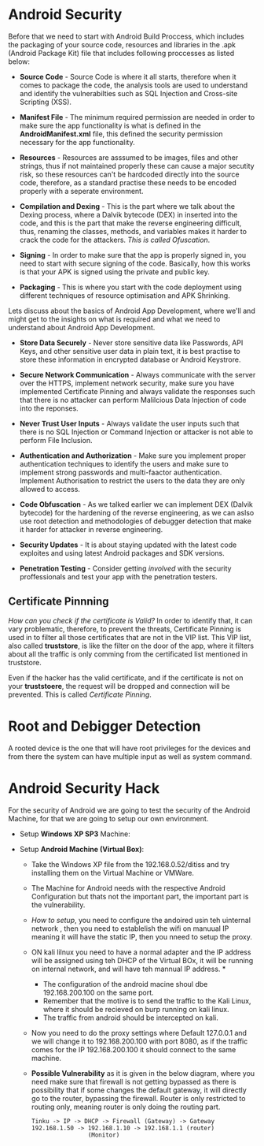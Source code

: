 # Android Security

Before that we need to start with Android Build Proccess, which includes the packaging of your source code, resources and libraries in the .apk (Android Package Kit) file that includes following proccesses as listed below:

- **Source Code** - Source Code is where it all starts, therefore when it comes to package the code, the analysis tools are used to understand and identify the vulnerabilties such as SQL Injection and Cross-site Scripting (XSS).

- **Manifest File** - The minimum required permission are needed in order to make sure the app functionality is what is defined in the **AndroidManifest.xml** file, this defined the security permission necessary for the app functionality.

- **Resources** - Resources are asssumed to be images, files and other strings, thus if not maintained properly these can cause a major secutity risk, so these resources can't be hardcoded directly into the source code, therefore, as a standard practise these needs to be encoded properly with a seperate environment.

- **Compilation and Dexing** - This is the part where we talk about the Dexing process, where a Dalvik bytecode (DEX) in inserted into the code, and this is the part that make the reverse engineering difficult, thus, renaming the classes, methods, and variables makes it harder to crack the code for the attackers. *This is called Ofuscation*. 

- **Signing** -  In order to make sure that the app is properly signed in, you need to start with secure signing of the code. Basically, how this works is that your APK is signed using the private and public key. 

- **Packaging** -  This is where you start with the code deployment using different techniques of resource optimisation and APK Shrinking.

Lets discuss about the basics of Android App Development, where we'll and might get to the insights on what is required and what we need to understand about Android App Development.

- **Store Data Securely** - Never store sensitive data like Passwords, API Keys, and other sensitive user data in plain text, it is best practise to store these information in encrypted database or Android Keystrore.

- **Secure Network Communication** - Always communicate with the server over the HTTPS, implement network security, make sure you have implemented Certificate Pinning and always validate the responses such that there is no attacker can perform Malilcious Data Injection of code into the reponses.

- **Never Trust User Inputs** - Always validate the user inputs such that there is no SQL Injection or Command Injection or attacker is not able to perform File Inclusion.

- **Authentication and Authorization** - Make sure you implement proper authentication techniques to identify the users and make sure to implement strong passwords and multi-faactor authentication. Implement Authorisation to restrict the users to the data they are only allowed to access.

- **Code Obfuscation** - As we talked earlier we can implement DEX (Dalvik bytecode) for the hardening of the reverse engineering, as we can aslso use root detection and methodologies of debugger detection that make it harder for attacker in reverse engineering.

- **Security Updates** - It is about staying updated with the latest code exploites and using latest Android packages and SDK versions.

- **Penetration Testing** - Consider getting *involved* with the security proffessionals and test your app with the penetration testers.

## Certificate Pinnning

*How can you check if the certificate is Valid?* In order to identify that, it can vary problematic, therefore, to prevent the threats, Certificate Pinning is used in to filter all those certificates that are not in the VIP list. This VIP list, also called **truststore**,  is like the filter on the door of the app, where it filters about all the traffic is only comming from the certificated list mentioned in truststore.

Even if the hacker has the valid certificate, and if the certificate is not on your **truststoere**, the request will be dropped and connection will be prevented. This is called *Certificate Pinning*.

# Root and Debigger Detection

A rooted device is the one that will have root privileges for the devices and from there the system can have multiple input as well as system command.

# Android Security Hack

For the security of Android we are going to test the security of the Android Machine, for that we are going to setup our own environment. 

- Setup **Windows XP SP3** Machine:

- Setup **Android Machine (Virtual Box)**:
  - Take the Windows XP file from the 192.168.0.52/ditiss and try installing them on the Virtual Machine or VMWare. 

  - The Machine for Android needs with the respective Android Configuration but thats not the important part, the important part is the vulnerability. 

  - *How to setup*, you need to configure the andoired usin teh uinternal network , then you need to establelish the wifi on manuual IP meaning it will have the static IP, then you nneed to setup the proxy.

  - ON kali lilnux you need to have a normal adapter and the IP address will be assigned using teh DHCP of the Virtual BOx, it will be running on internal network, and will have teh mannual IP address. *
    - The configuration of the android macine shoul dbe 192.168.200.100 on the same port. 
    - Remember that the motive is to send the traffic to the Kali Linux, where it should be recieved on burp running on kali linux. 
    - The traffic from android should be intercepted on kali. 

  - Now you need to do the proxy settings where Default 127.0.0.1 and we will change it to 192.168.200.100 with port 8080, as if the traffic comes for the IP 192.168.200.100 it should connect to the same machine.

  - **Possible Vulnerability** as it is given in the below diagram, where you need make sure that firewall is not getting bypassed as there is possibility that if some changes the default gateway, it will directly go to the router, bypassing the firewall. Router is only restricted to routing only, meaning router is only doing the routing part.

    ```
    Tinku -> IP -> DHCP -> Firewall (Gateway) -> Gateway
    192.168.1.50 -> 192.168.1.10 -> 192.168.1.1 (router)
                    (Monitor)
    ```



